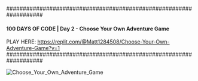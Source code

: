 ###################################################################
#### 100 DAYS OF CODE | Day 2 - Choose Your Own Adventure Game ####

PLAY HERE: https://replit.com/@Matt1284508/Choose-Your-Own-Adventure-Game?v=1
###################################################################


![Choose_Your_Own_Adventure_Game](https://user-images.githubusercontent.com/44852992/198835414-58acad02-fded-4b2c-8ab8-b62b7451c3c9.gif)
